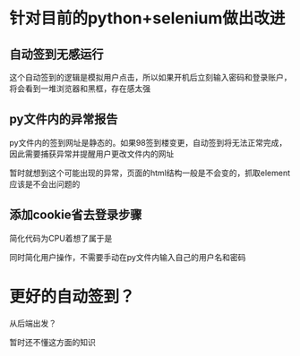 # 针对目前的python+selenium做出改进

## 自动签到无感运行

这个自动签到的逻辑是模拟用户点击，所以如果开机后立刻输入密码和登录账户，将会看到一堆浏览器和黑框，存在感太强

## py文件内的异常报告

py文件内的签到网址是静态的。如果98签到楼变更，自动签到将无法正常完成，因此需要捕获异常并提醒用户更改文件内的网址

暂时就想到这个可能出现的异常，页面的html结构一般是不会变的，抓取element应该是不会出问题的

## 添加cookie省去登录步骤

简化代码为CPU着想了属于是

同时简化用户操作，不需要手动在py文件内输入自己的用户名和密码

# 更好的自动签到？

从后端出发？

暂时还不懂这方面的知识


